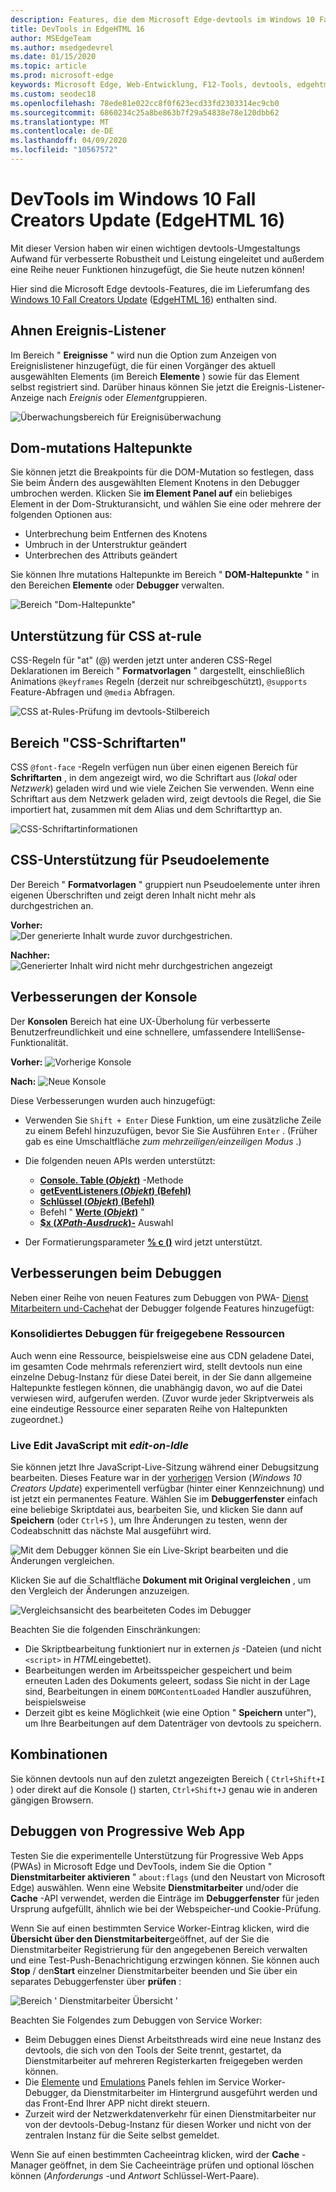 ```yaml
---
description: Features, die dem Microsoft Edge-devtools im Windows 10 Fall Creators Update (EdgeHTML 16) hinzugefügt wurden
title: DevTools in EdgeHTML 16
author: MSEdgeTeam
ms.author: msedgedevrel
ms.date: 01/15/2020
ms.topic: article
ms.prod: microsoft-edge
keywords: Microsoft Edge, Web-Entwicklung, F12-Tools, devtools, edgehtml 16
ms.custom: seodec18
ms.openlocfilehash: 78ede81e022cc8f0f623ecd33fd2303314ec9cb0
ms.sourcegitcommit: 6860234c25a8be863b7f29a54838e78e120dbb62
ms.translationtype: MT
ms.contentlocale: de-DE
ms.lasthandoff: 04/09/2020
ms.locfileid: "10567572"
---
```

# DevTools im Windows 10 Fall Creators Update (EdgeHTML 16)

Mit dieser Version haben wir einen wichtigen devtools-Umgestaltungs Aufwand für verbesserte Robustheit und Leistung eingeleitet und außerdem eine Reihe neuer Funktionen hinzugefügt, die Sie heute nutzen können! 

Hier sind die Microsoft Edge devtools-Features, die im Lieferumfang des [Windows 10 Fall Creators Update](/windows/uwp/whats-new/windows-10-build-16299) ([EdgeHTML 16](https://aka.ms/devguide_edgehtml_16)) enthalten sind.

## Ahnen Ereignis-Listener 

Im Bereich " **Ereignisse** " wird nun die Option zum Anzeigen von Ereignislistener hinzugefügt, die für einen Vorgänger des aktuell ausgewählten Elements (im Bereich **Elemente** ) sowie für das Element selbst registriert sind. Darüber hinaus können Sie jetzt die Ereignis-Listener-Anzeige nach *Ereignis* oder *Element*gruppieren. 

![Überwachungsbereich für Ereignisüberwachung](../media/elements_ancestor_events.png)

## Dom-mutations Haltepunkte

Sie können jetzt die Breakpoints für die DOM-Mutation so festlegen, dass Sie beim Ändern des ausgewählten Element Knotens in den Debugger umbrochen werden. Klicken Sie **im Element Panel auf** ein beliebiges Element in der Dom-Strukturansicht, und wählen Sie eine oder mehrere der folgenden Optionen aus:

 - Unterbrechung beim Entfernen des Knotens
 - Umbruch in der Unterstruktur geändert
 - Unterbrechen des Attributs geändert

Sie können Ihre mutations Haltepunkte im Bereich " **DOM-Haltepunkte** " in den Bereichen **Elemente** oder **Debugger** verwalten.

![Bereich "Dom-Haltepunkte"](../media/elements_dom_breakpoints.png)

## Unterstützung für CSS at-rule

CSS-Regeln für "at" (@) werden jetzt unter anderen CSS-Regel Deklarationen im Bereich " **Formatvorlagen** " dargestellt, einschließlich Animations `@keyframes` Regeln (derzeit nur schreibgeschützt), `@supports` Feature-Abfragen und `@media` Abfragen.

![CSS at-Rules-Prüfung im devtools-Stilbereich](../media/elements_at_rules.png)

## Bereich "CSS-Schriftarten"

CSS `@font-face` -Regeln verfügen nun über einen eigenen Bereich für **Schriftarten** , in dem angezeigt wird, wo die Schriftart aus (*lokal* oder *Netzwerk*) geladen wird und wie viele Zeichen Sie verwenden. Wenn eine Schriftart aus dem Netzwerk geladen wird, zeigt devtools die Regel, die Sie importiert hat, zusammen mit dem Alias und dem Schriftarttyp an.

![CSS-Schriftartinformationen](../media/elements_fonts.png)

## CSS-Unterstützung für Pseudoelemente

Der Bereich " **Formatvorlagen** " gruppiert nun Pseudoelemente unter ihren eigenen Überschriften und zeigt deren Inhalt nicht mehr als durchgestrichen an.

**Vorher:**
<br>
![Der generierte Inhalt wurde zuvor durchgestrichen.](../media/gc_before.png)

**Nachher:**
<br>
![Generierter Inhalt wird nicht mehr durchgestrichen angezeigt](../media/gc_after.png)

## Verbesserungen der Konsole

Der **Konsolen** Bereich hat eine UX-Überholung für verbesserte Benutzerfreundlichkeit und eine schnellere, umfassendere IntelliSense-Funktionalität.

**Vorher:** 
![ Vorherige Konsole](../media/console_old.png)

**Nach:** 
![ Neue Konsole](../media/console_new.png)

Diese Verbesserungen wurden auch hinzugefügt:

 -  Verwenden Sie `Shift + Enter` Diese Funktion, um eine zusätzliche Zeile zu einem Befehl hinzuzufügen, bevor Sie Sie Ausführen `Enter` . (Früher gab es eine Umschaltfläche *zum mehrzeiligen/einzeiligen Modus* .)

 - Die folgenden neuen APIs werden unterstützt:
    - [**Console. Table (***Objekt***)**](../console/console-api.md#organizing-log-output) -Methode
    - [**getEventListeners (***Objekt***) (Befehl)**](../console/command-line.md#event-listeners)
    - [**Schlüssel (***Objekt***) (Befehl)**](../console/command-line.md#object-inspection)
    - Befehl " [**Werte (***Objekt***)**](../console/command-line.md#object-inspection) "
    - [**$x (***XPath-Ausdruck***)-**](../console/command-line.md#dom-selectors) Auswahl

 - Der Formatierungsparameter [**% c ()**](../console/console-api.md#logging-custom-messages) wird jetzt unterstützt.

## Verbesserungen beim Debuggen

Neben einer Reihe von neuen Features zum Debuggen von PWA- [Dienst Mitarbeitern und-Cache](#progressive-web-app-debugging)hat der Debugger folgende Features hinzugefügt:

### Konsolidiertes Debuggen für freigegebene Ressourcen

Auch wenn eine Ressource, beispielsweise eine aus CDN geladene Datei, im gesamten Code mehrmals referenziert wird, stellt devtools nun eine einzelne Debug-Instanz für diese Datei bereit, in der Sie dann allgemeine Haltepunkte festlegen können, die unabhängig davon, wo auf die Datei verwiesen wird, aufgerufen werden. (Zuvor wurde jeder Skriptverweis als eine eindeutige Ressource einer separaten Reihe von Haltepunkten zugeordnet.)

### Live Edit JavaScript mit *edit-on-Idle*

Sie können jetzt Ihre JavaScript-Live-Sitzung während einer Debugsitzung bearbeiten. Dieses Feature war in der [vorherigen](https://blogs.windows.com/buildingapps/2017/04/05/windows-10-creators-update-creators-update-sdk-released/#MMhK2OdcrR12Vi6u.97) Version (*Windows 10 Creators Update*) experimentell verfügbar (hinter einer Kennzeichnung) und ist jetzt ein permanentes Feature. Wählen Sie im **Debuggerfenster** einfach eine beliebige Skriptdatei aus, bearbeiten Sie, und klicken Sie dann auf **Speichern** (oder `Ctrl+S` ), um Ihre Änderungen zu testen, wenn der Codeabschnitt das nächste Mal ausgeführt wird. 

![Mit dem Debugger können Sie ein Live-Skript bearbeiten und die Änderungen vergleichen.](../media/debugger_edit_buttons.png) 

Klicken Sie auf die Schaltfläche **Dokument mit Original vergleichen** , um den Vergleich der Änderungen anzuzeigen.

![Vergleichsansicht des bearbeiteten Codes im Debugger](../media/debugger_edit_code.png) 

Beachten Sie die folgenden Einschränkungen:

- Die Skriptbearbeitung funktioniert nur in externen *js* -Dateien (und nicht `<script>` in *HTML*eingebettet).
- Bearbeitungen werden im Arbeitsspeicher gespeichert und beim erneuten Laden des Dokuments geleert, sodass Sie nicht in der Lage sind, Bearbeitungen in einem `DOMContentLoaded` Handler auszuführen, beispielsweise
- Derzeit gibt es keine Möglichkeit (wie eine Option " **Speichern** unter"), um Ihre Bearbeitungen auf dem Datenträger von devtools zu speichern.

## Kombinationen

Sie können devtools nun auf den zuletzt angezeigten Bereich ( `Ctrl+Shift+I` ) oder direkt auf die Konsole () starten, `Ctrl+Shift+J` genau wie in anderen gängigen Browsern.

## Debuggen von Progressive Web App

Testen Sie die experimentelle Unterstützung für Progressive Web Apps (PWAs) in Microsoft Edge und DevTools, indem Sie die Option " **Dienstmitarbeiter aktivieren** " `about:flags` (und den Neustart von Microsoft Edge) auswählen. Wenn eine Website **Dienstmitarbeiter** und/oder die **Cache** -API verwendet, werden die Einträge im **Debuggerfenster** für jeden Ursprung aufgefüllt, ähnlich wie bei der Webspeicher-und Cookie-Prüfung.

Wenn Sie auf einen bestimmten Service Worker-Eintrag klicken, wird die **Übersicht über den Dienstmitarbeiter**geöffnet, auf der Sie die Dienstmitarbeiter Registrierung für den angegebenen Bereich verwalten und eine Test-Push-Benachrichtigung erzwingen können. Sie können auch **Stop** / den**Start** einzelner Dienstmitarbeiter beenden und Sie über ein separates Debuggerfenster über **prüfen** :

![Bereich ' Dienstmitarbeiter Übersicht '](../media/debugger_sw_overview.png)

Beachten Sie Folgendes zum Debuggen von Service Worker:

 - Beim Debuggen eines Dienst Arbeitsthreads wird eine neue Instanz des devtools, die sich von den Tools der Seite trennt, gestartet, da Dienstmitarbeiter auf mehreren Registerkarten freigegeben werden können. 
 - Die [Elemente](../elements.md) und [Emulations](../emulation.md) Panels fehlen im Service Worker-Debugger, da Dienstmitarbeiter im Hintergrund ausgeführt werden und das Front-End Ihrer APP nicht direkt steuern.
 - Zurzeit wird der Netzwerkdatenverkehr für einen Dienstmitarbeiter nur von der devtools-Debug-Instanz für diesen Worker und nicht von der zentralen Instanz für die Seite selbst gemeldet.

Wenn Sie auf einen bestimmten Cacheeintrag klicken, wird der **Cache** -Manager geöffnet, in dem Sie Cacheeinträge prüfen und optional löschen können (*Anforderungs* -und *Antwort* Schlüssel-Wert-Paare).